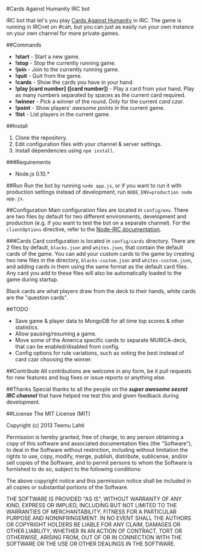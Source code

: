#Cards Against Humanity IRC bot

IRC bot that let's you play [Cards Against Humanity](http://www.cardsagainsthumanity.com/) in IRC. The game is running in IRCnet on #cah, but you can just as easily run your own instance on your own channel for more private games.

##Commands
* **!start** - Start a new game.
* **!stop** - Stop the currently running game.
* **!join** - Join to the currently running game.
* **!quit** - Quit from the game.
* **!cards** - Show the cards you have in your hand.
* **!play [card number] ([card number])** - Play a card from your hand. Play as many numbers separated by spaces as the current card required.
* **!winner** - Pick a winner of the round. Only for the current *card czar*.
* **!point** - Show players' *awesome points* in the current game.
* **!list** - List players in the current game.

##Install
1. Clone the repository.
2. Edit configuration files with your channel & server settings. 
3. Install dependencies using `npm install`.

###Requirements
* Node.js 0.10.*

##Run
Run the bot by running `node app.js`, or if you want to run it with production settings instead of development, run `NODE_ENV=production node app.js`.

##Configuration
Main configuration files are located in `config/env`. There are two files by default for two different environments, development and production (e.g. if you want to test the bot on a separate channel). For the `clientOptions` directive, refer to the [Node-IRC documentation](https://node-irc.readthedocs.org/en/latest/API.html#client).

###Cards
Card configuration is located in `config/cards` directory. There are 2 files by default, `blacks.json` and `whites.json`, that contain the default cards of the game. You can add your custom cards to the game by creating two new files in the directory, `blacks-custom.json` and `whites-custom.json`, and adding cards in them using the same format as the default card files. Any card you add to these files will also be automatically loaded to the game during startup.

Black cards are what players draw from the deck to their hands, white cards are the "question cards".

##TODO
* Save game & player data to MongoDB for all time top scores & other statistics.
* Allow pausing/resuming a game.
* Move some of the America specific cards to separate MURICA-deck, that can be enabled/disabled from config. 
* Config options for rule variations, such as voting the best instead of card czar choosing the winner.

##Contribute
All contributions are welcome in any form, be it pull requests for new features and bug fixes or issue reports or anything else.

##Thanks
Special thanks to all the people on the ***super awesome secret IRC channel*** that have helped me test this and given feedback during development.

##License
The MIT License (MIT)

Copyright (c) 2013 Teemu Lahti

Permission is hereby granted, free of charge, to any person obtaining a copy
of this software and associated documentation files (the "Software"), to deal
in the Software without restriction, including without limitation the rights
to use, copy, modify, merge, publish, distribute, sublicense, and/or sell
copies of the Software, and to permit persons to whom the Software is
furnished to do so, subject to the following conditions:

The above copyright notice and this permission notice shall be included in
all copies or substantial portions of the Software.

THE SOFTWARE IS PROVIDED "AS IS", WITHOUT WARRANTY OF ANY KIND, EXPRESS OR
IMPLIED, INCLUDING BUT NOT LIMITED TO THE WARRANTIES OF MERCHANTABILITY,
FITNESS FOR A PARTICULAR PURPOSE AND NONINFRINGEMENT. IN NO EVENT SHALL THE
AUTHORS OR COPYRIGHT HOLDERS BE LIABLE FOR ANY CLAIM, DAMAGES OR OTHER
LIABILITY, WHETHER IN AN ACTION OF CONTRACT, TORT OR OTHERWISE, ARISING FROM,
OUT OF OR IN CONNECTION WITH THE SOFTWARE OR THE USE OR OTHER DEALINGS IN
THE SOFTWARE.
